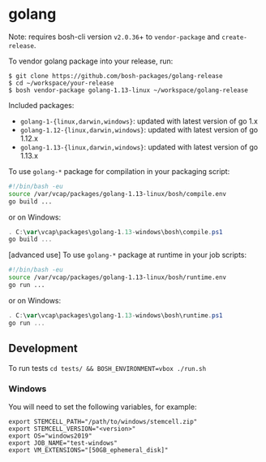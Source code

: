 # golang

Note: requires bosh-cli version `v2.0.36`+ to `vendor-package` and `create-release`.

To vendor golang package into your release, run:

```
$ git clone https://github.com/bosh-packages/golang-release
$ cd ~/workspace/your-release
$ bosh vendor-package golang-1.13-linux ~/workspace/golang-release
```

Included packages:

- `golang-1-{linux,darwin,windows}`: updated with latest version of go 1.x
- `golang-1.12-{linux,darwin,windows}`: updated with latest version of go 1.12.x
- `golang-1.13-{linux,darwin,windows}`: updated with latest version of go 1.13.x

To use `golang-*` package for compilation in your packaging script:

```bash
#!/bin/bash -eu
source /var/vcap/packages/golang-1.13-linux/bosh/compile.env
go build ...
```
or on Windows:

```powershell
. C:\var\vcap\packages\golang-1.13-windows\bosh\compile.ps1
go build ...
```
[advanced use] To use `golang-*` package at runtime in your job scripts:

```bash
#!/bin/bash -eu
source /var/vcap/packages/golang-1.13-linux/bosh/runtime.env
go run ...
```
or on Windows:

```powershell
. C:\var\vcap\packages\golang-1.13-windows\bosh\runtime.ps1
go run ...
```

## Development

To run tests `cd tests/ && BOSH_ENVIRONMENT=vbox ./run.sh`

### Windows

You will need to set the following variables, for example:

```
export STEMCELL_PATH="/path/to/windows/stemcell.zip"
export STEMCELL_VERSION="<version>"
export OS="windows2019"
export JOB_NAME="test-windows"
export VM_EXTENSIONS="[50GB_ephemeral_disk]"
```
